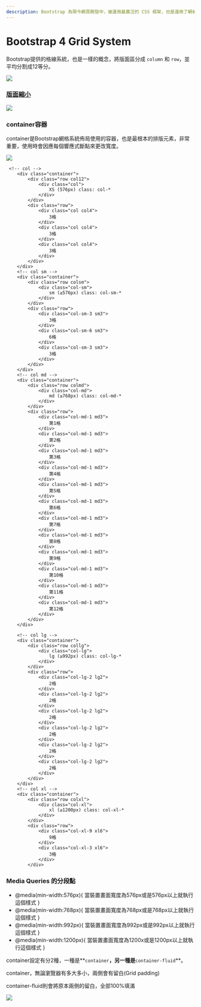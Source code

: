 ```yaml
---
description: Bootstrap 為現今網頁開發中，被運用最廣泛的 CSS 框架，也是運用了網格系統
---
```


# Bootstrap 4 Grid System

Bootstrap提供的格線系統，也是一樣的概念，將版面區分成 `column` 和 `row`，並平均分割成12等分。

![](../.gitbook/assets/image%20%2815%29.png)

### [版面縮小](https://getbootstrap.com/docs/3.4/css/)

![](../.gitbook/assets/image%20%2830%29.png)

### container容器

container是Bootstrap網格系統佈局使用的容器，也是最根本的排版元素，非常重要，使用時會因應每個響應式斷點來更改寬度。

![](../.gitbook/assets/image%20%2853%29.png)

```markup
 <!-- col -->
    <div class="container">
        <div class="row col12">
            <div class="col">
                XS (576px) class: col-*
            </div>
        </div>
        <div class="row">
            <div class="col col4">
                3格
            </div>
            <div class="col col4">
                3格
            </div>
            <div class="col col4">
                3格
            </div>
        </div>
    </div>
    <!-- col sm -->
    <div class="container">
        <div class="row colsm">
            <div class="col-sm">
                sm (≥576px) class: col-sm-*
            </div>
        </div>
        <div class="row">
            <div class="col-sm-3 sm3">
                3格
            </div>
            <div class="col-sm-6 sm3">
                6格
            </div>
            <div class="col-sm-3 sm3">
                3格
            </div>
        </div>
    </div>
    <!-- col md -->
    <div class="container">
        <div class="row colmd">
            <div class="col-md">
                md (≥768px) class: col-md-*
            </div>
        </div>
        <div class="row">
            <div class="col-md-1 md3">
                第1格
            </div>
            <div class="col-md-1 md3">
                第2格
            </div>
            <div class="col-md-1 md3">
                第3格
            </div>
            <div class="col-md-1 md3">
                第4格
            </div>
            <div class="col-md-1 md3">
                第5格
            </div>
            <div class="col-md-1 md3">
                第6格
            </div>
            <div class="col-md-1 md3">
                第7格
            </div>
            <div class="col-md-1 md3">
                第8格
            </div>
            <div class="col-md-1 md3">
                第9格
            </div>
            <div class="col-md-1 md3">
                第10格
            </div>
            <div class="col-md-1 md3">
                第11格
            </div>
            <div class="col-md-1 md3">
                第12格
            </div>
        </div>
    </div>

    <!-- col lg -->
    <div class="container">
        <div class="row collg">
            <div class="col-lg">
                lg (≥992px) class: col-lg-*
            </div>
        </div>
        <div class="row">
            <div class="col-lg-2 lg2">
                2格
            </div>
            <div class="col-lg-2 lg2">
                2格
            </div>
            <div class="col-lg-2 lg2">
                2格
            </div>
            <div class="col-lg-2 lg2">
                2格
            </div>
            <div class="col-lg-2 lg2">
                2格
            </div>
            <div class="col-lg-2 lg2">
                2格
            </div>
        </div>
    </div>
    <!-- col xl -->
    <div class="container">
        <div class="row colxl">
            <div class="col-xl">
                xl (≥1200px) class: col-xl-*
            </div>
        </div>
        <div class="row">
            <div class="col-xl-9 xl6">
                9格
            </div>
            <div class="col-xl-3 xl6">
                3格
            </div>
        </div>
```

### Media Queries 的分段點 <a id="media-queries-&#x7684;&#x5206;&#x6BB5;&#x9EDE;"></a>

* @media\(min-width:576px\){ 當裝置畫面寬度為576px或是576px以上就執行這個樣式 }
* @media\(min-width:768px\){ 當裝置畫面寬度為768px或是768px以上就執行這個樣式 }
* @media\(min-width:992px\){ 當裝置畫面寬度為992px或是992px以上就執行這個樣式 }
* @media\(min-width:1200px\){ 當裝置畫面寬度為1200x或是1200px以上就執行這個樣式 }

container設定有分2種，一種是**`container`**，另一種是**`container-fluid`**。

container，無論瀏覽器有多大多小，兩側會有留白\(Grid padding\)

container-fluid則會將原本兩側的留白，全部100%填滿

![](../.gitbook/assets/image%20%2817%29.png)

